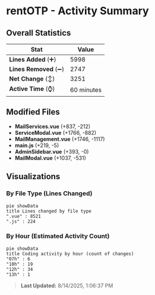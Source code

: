 # rentOTP - Activity Summary 

## Overall Statistics

| Stat                   | Value                                                             |
| ---------------------- | ----------------------------------------------------------------- |
| **Lines Added** (➕)   | 5998                                          |
| **Lines Removed** (➖) | 2747                                        |
| **Net Change** (↕)    | 3251                |
| **Active Time** (⌚)   | 60 minutes |


## Modified Files
- **MailServices.vue** (+837, -212)
- **ServiceModal.vue** (+1766, -882)
- **MailManagement.vue** (+1746, -1117)
- **main.js** (+219, -5)
- **AdminSidebar.vue** (+393, -0)
- **MailModal.vue** (+1037, -531)

## Visualizations

### By File Type (Lines Changed)

```mermaid
pie showData
title Lines changed by file type
".vue" : 8521
".js" : 224
```

### By Hour (Estimated Activity Count)

```mermaid
pie showData
title Coding activity by hour (count of changes)
"07h" : 6
"10h" : 19
"12h" : 34
"13h" : 1
```


> **Last Updated:** 8/14/2025, 1:06:37 PM